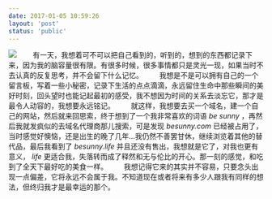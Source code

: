 ```yaml
---
date: 2017-01-05 10:59:26
layout: 'post'
status: 'public'
---
```

![](https://cdn.pixabay.com/photo/2016/08/19/18/43/get-me-out-1605906_1280.jpg)
&emsp;&emsp;有一天，我想着可不可以把自己看到的，听到的，想到的东西都记录下来，因为我的脑容量很有限。有很多时候，很多事情都只是灵光一现，如果当时不去认真的反复思考，并不会留下什么记忆。
&emsp;&emsp;我想是不是可以拥有自己的一个留言板，写着一些小秘密，记录下生活的点点滴滴，永远留住生命中那些瞬间的美好时刻，回头望时也能记起最初的感受，我不想因为时间的关系去淡忘它，那才是最令人动容的，我想要永远铭记。
&emsp;&emsp;就这样，我想要去买一个域名，建一个自己的网站，然后就来回思索，终于想到了一个我非常喜欢的词语 *be sunny* ，再然后我就发疯似的去域名代理商那儿搜索，可是发现 *besunny.com* 已经被占用了，当时感觉好懊恼，还是出生的晚了几年...我仍然不善罢甘休，继续浏览着其他的替代品，最后我看到了 *besunny.life* 并且还没有售出，我想就是它了，对我也更有意义， *life* 更适合我，失落转而成了释然和无与伦比的开心。那一刻的感觉，和吃到了全天下最好吃的美食一样。
&emsp;&emsp;我想记得它来的其实并不容易，只要念头出现一点偏差，它将永远不会属于我。不知道现在或者将来有多少人跟我有同样的想法，但终归我才是最幸运的那个。
